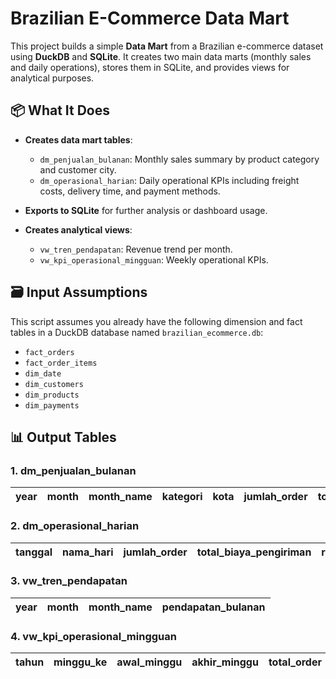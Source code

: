 # Brazilian E-Commerce Data Mart

This project builds a simple **Data Mart** from a Brazilian e-commerce dataset using **DuckDB** and **SQLite**. It creates two main data marts (monthly sales and daily operations), stores them in SQLite, and provides views for analytical purposes.

## 📦 What It Does

- **Creates data mart tables**:
  - `dm_penjualan_bulanan`: Monthly sales summary by product category and customer city.
  - `dm_operasional_harian`: Daily operational KPIs including freight costs, delivery time, and payment methods.
  
- **Exports to SQLite** for further analysis or dashboard usage.

- **Creates analytical views**:
  - `vw_tren_pendapatan`: Revenue trend per month.
  - `vw_kpi_operasional_mingguan`: Weekly operational KPIs.

## 🗃️ Input Assumptions

This script assumes you already have the following dimension and fact tables in a DuckDB database named `brazilian_ecommerce.db`:

- `fact_orders`
- `fact_order_items`
- `dim_date`
- `dim_customers`
- `dim_products`
- `dim_payments`

## 📊 Output Tables

### 1. dm_penjualan_bulanan
| year | month | month_name | kategori | kota | jumlah_order | total_penjualan | rata_rata_penjualan |
|------|-------|------------|----------|------|---------------|------------------|----------------------|

### 2. dm_operasional_harian
| tanggal | nama_hari | jumlah_order | total_biaya_pengiriman | rata_rata_waktu_pengiriman | jumlah_metode_pembayaran |
|---------|-----------|---------------|--------------------------|-----------------------------|---------------------------|

### 3. vw_tren_pendapatan
| year | month | month_name | pendapatan_bulanan |
|------|-------|------------|---------------------|

### 4. vw_kpi_operasional_mingguan
| tahun | minggu_ke | awal_minggu | akhir_minggu | total_order | total_biaya_pengiriman | rata2_waktu_pengiriman | rata2_metode_pembayaran |
|-------|-----------|--------------|---------------|--------------|-------------------------|-------------------------|--------------------------|
